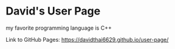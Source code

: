 # David's User Page
my favorite programming language is C++

Link to GitHub Pages: https://davidthai6629.github.io/user-page/
